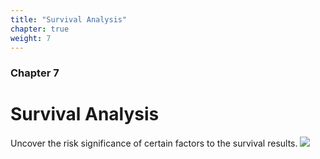 ```yaml
---
title: "Survival Analysis"
chapter: true
weight: 7
---
```



### Chapter 7

# Survival Analysis
Uncover the risk significance of certain factors to the survival results.
![](/images/survival.png?width=30pc)
